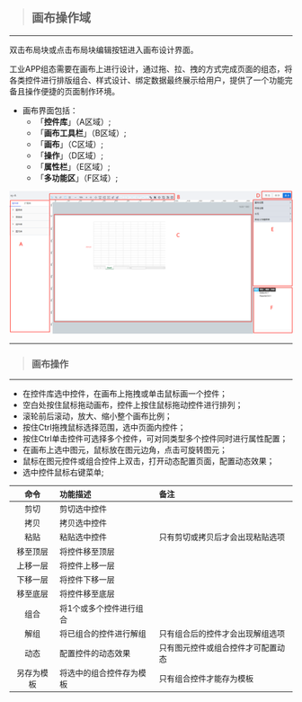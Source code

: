 > ## **画布操作域**

---

双击布局块或点击布局块编辑按钮进入画布设计界面。

工业APP组态需要在画布上进行设计，通过拖、拉、拽的方式完成页面的组态，将各类控件进行排版组合、样式设计、绑定数据最终展示给用户，提供了一个功能完备且操作便捷的页面制作环境。

- 画布界面包括：
    - 「**控件库**」（A区域）;
    - 「**画布工具栏**」（B区域）;
    - 「**画布**」（C区域）;
    - 「**操作**」（D区域）;
    - 「**属性栏**」（E区域）;
    - 「**多功能区**」（F区域）;

![画布](assets/img/PageDesign-canvasPage.png "画布")

---

> ### **画布操作**

---

- 在控件库选中控件，在画布上拖拽或单击鼠标画一个控件；
- 空白处按住鼠标拖动画布，控件上按住鼠标拖动控件进行排列；
- 滚轮前后滚动，放大、缩小整个画布比例；
- 按住Ctrl拖拽鼠标选择范围，选中页面内控件；
- 按住Ctrl单击控件可选择多个控件，可对同类型多个控件同时进行属性配置；
- 在画布上选中图元，鼠标放在图元边角，点击可旋转图元；
- 鼠标在图元控件或组合控件上双击，打开动态配置页面，配置动态效果；
- 选中控件鼠标右键菜单;

|命令|功能描述|备注|
|:---:|:---|:----|
|剪切|剪切选中控件||
|拷贝|拷贝选中控件||
|粘贴|粘贴选中控件|只有剪切或拷贝后才会出现粘贴选项|
|移至顶层|将控件移至顶层||
|上移一层|将控件上移一层||
|下移一层|将控件下移一层||
|移至底层|将控件移至底层||
|组合|将1个或多个控件进行组合||
|解组|将已组合的控件进行解组|只有组合后的控件才会出现解组选项|
|动态|配置控件的动态效果|只有图元控件或组合控件才可配置动态|
|另存为模板|将选中的组合控件存为模板|只有组合控件才能存为模板|